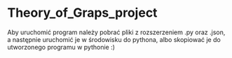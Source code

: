 # Theory_of_Graps_project

Aby uruchomić program należy pobrać pliki z rozszerzeniem .py oraz .json, a następnie uruchomić je w środowisku do pythona, albo skopiować je do utworzonego programu w pythonie :)
